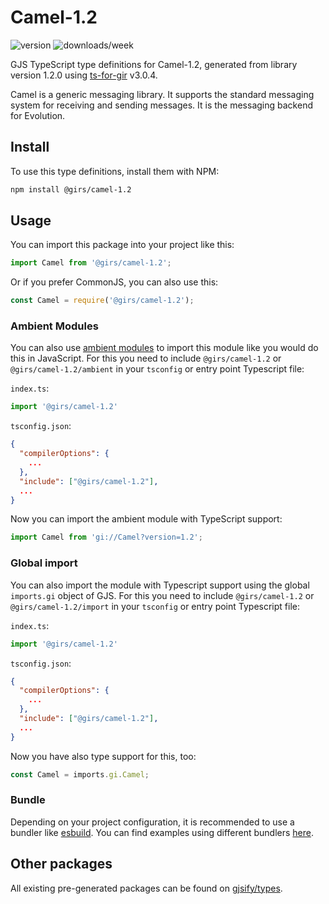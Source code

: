 
# Camel-1.2

![version](https://img.shields.io/npm/v/@girs/camel-1.2)
![downloads/week](https://img.shields.io/npm/dw/@girs/camel-1.2)


GJS TypeScript type definitions for Camel-1.2, generated from library version 1.2.0 using [ts-for-gir](https://github.com/gjsify/ts-for-gir) v3.0.4.

Camel is a generic messaging library. It supports the standard messaging system for receiving and sending messages. It is the messaging backend for Evolution.

## Install

To use this type definitions, install them with NPM:
```bash
npm install @girs/camel-1.2
```

## Usage

You can import this package into your project like this:
```ts
import Camel from '@girs/camel-1.2';
```

Or if you prefer CommonJS, you can also use this:
```ts
const Camel = require('@girs/camel-1.2');
```

### Ambient Modules

You can also use [ambient modules](https://github.com/gjsify/ts-for-gir/tree/main/packages/cli#ambient-modules) to import this module like you would do this in JavaScript.
For this you need to include `@girs/camel-1.2` or `@girs/camel-1.2/ambient` in your `tsconfig` or entry point Typescript file:

`index.ts`:
```ts
import '@girs/camel-1.2'
```

`tsconfig.json`:
```json
{
  "compilerOptions": {
    ...
  },
  "include": ["@girs/camel-1.2"],
  ...
}
```

Now you can import the ambient module with TypeScript support: 

```ts
import Camel from 'gi://Camel?version=1.2';
```

### Global import

You can also import the module with Typescript support using the global `imports.gi` object of GJS.
For this you need to include `@girs/camel-1.2` or `@girs/camel-1.2/import` in your `tsconfig` or entry point Typescript file:

`index.ts`:
```ts
import '@girs/camel-1.2'
```

`tsconfig.json`:
```json
{
  "compilerOptions": {
    ...
  },
  "include": ["@girs/camel-1.2"],
  ...
}
```

Now you have also type support for this, too:

```ts
const Camel = imports.gi.Camel;
```

### Bundle

Depending on your project configuration, it is recommended to use a bundler like [esbuild](https://esbuild.github.io/). You can find examples using different bundlers [here](https://github.com/gjsify/ts-for-gir/tree/main/examples).

## Other packages

All existing pre-generated packages can be found on [gjsify/types](https://github.com/gjsify/types).

